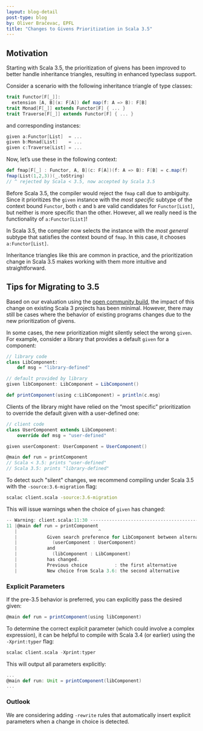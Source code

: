 ```yaml
---
layout: blog-detail
post-type: blog
by: Oliver Bračevac, EPFL
title: "Changes to Givens Prioritization in Scala 3.5"
---
```


## Motivation

Starting with Scala 3.5, the prioritization of givens has been
improved to better handle inheritance triangles, resulting in enhanced
typeclass support.

Consider a scenario with the following inheritance triangle of type classes:
```scala
trait Functor[F[_]]:
  extension [A, B](x: F[A]) def map(f: A => B): F[B]
trait Monad[F[_]] extends Functor[F] { ... }
trait Traverse[F[_]] extends Functor[F] { ... }
```
and corresponding instances:
```scala
given a:Functor[List]  = ...
given b:Monad[List]    = ...
given c:Traverse[List] = ...
```
Now, let’s use these in the following context:
```scala
def fmap[F[_] : Functor, A, B](c: F[A])(f: A => B): F[B] = c.map(f)
fmap(List(1,2,3))(_.toString)
// ^ rejected by Scala < 3.5, now accepted by Scala 3.5
```

Before Scala 3.5, the compiler would reject the `fmap` call due to
ambiguity. Since it prioritizes the `given` instance with the _most
specific_ subtype of the context bound `Functor`, both `c` and `b` are
valid candidates for `Functor[List]`, but neither is more specific
than the other. However, all we really need is the functionality of
`a:Functor[List]`!

In Scala 3.5, the compiler now selects the instance with the _most
general_ subtype that satisfies the context bound of `fmap`. In this
case, it chooses `a:Functor[List]`.

Inheritance triangles like this are common in practice, and the
prioritization change in Scala 3.5 makes working with them more
intuitive and straightforward.

## Tips for Migrating to 3.5

Based on our evaluation using the [open community
build](https://github.com/VirtusLab/community-build3), the impact of
this change on existing Scala 3 projects has been minimal. However,
there may still be cases where the behavior of existing programs
changes due to the new prioritization of givens.

In some cases, the new prioritization might silently select the wrong
`given`. For example, consider a library that provides a default
`given` for a component:
```scala
// library code
class LibComponent:
    def msg = "library-defined"

// default provided by library
given libComponent: LibComponent = LibComponent()

def printComponent(using c:LibComponent) = println(c.msg)
```

Clients of the library might have relied on the “most specific”
prioritization to override the default given with a user-defined one:
```scala
// client code
class UserComponent extends LibComponent:
    override def msg = "user-defined"

given userComponent: UserComponent = UserComponent()

@main def run = printComponent 
// Scala < 3.5: prints "user-defined"
// Scala 3.5: prints "library-defined"
```

To detect such "silent" changes, we recommend compiling under Scala
3.5 with the `-source:3.6-migration` flag:
```bash
scalac client.scala -source:3.6-migration
```
This will issue warnings when the choice of `given` has changed:
```scala
-- Warning: client.scala:11:30 ------------------------------------------
11 |@main def run = printComponent
   |                              ^
   |           Given search preference for LibComponent between alternatives
   |             (userComponent : UserComponent)
   |           and
   |             (libComponent : LibComponent)
   |           has changed.
   |           Previous choice          : the first alternative
   |           New choice from Scala 3.6: the second alternative
```

### Explicit Parameters

If the pre-3.5 behavior is preferred, you can explicitly pass the
desired given:
```scala
@main def run = printComponent(using libComponent)
```

To determine the correct explicit parameter (which could involve a
complex expression), it can be helpful to compile with Scala 3.4 (or
earlier) using the `-Xprint:typer` flag:
```scala
scalac client.scala -Xprint:typer
```
This will output all parameters explicitly:
```scala
...
@main def run: Unit = printComponent(libComponent)
...
```

### Outlook

We are considering adding `-rewrite` rules that automatically insert
explicit parameters when a change in choice is detected.
